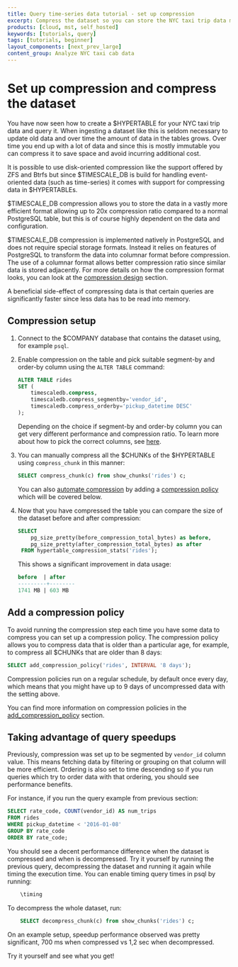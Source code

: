 ```yaml
---
title: Query time-series data tutorial - set up compression
excerpt: Compress the dataset so you can store the NYC taxi trip data more efficiently
products: [cloud, mst, self_hosted]
keywords: [tutorials, query]
tags: [tutorials, beginner]
layout_components: [next_prev_large]
content_group: Analyze NYC taxi cab data
---
```


# Set up compression and compress the dataset

You have now seen how to create a $HYPERTABLE for your NYC taxi trip
data and query it. When ingesting a dataset like this
is seldom necessary to update old data and over time the amount of
data in the tables grows. Over time you end up with a lot of data and
since this is mostly immutable you can compress it to save space and
avoid incurring additional cost.

It is possible to use disk-oriented compression like the support
offered by ZFS and Btrfs but since $TIMESCALE_DB is build for handling
event-oriented data (such as time-series) it comes with support for
compressing data in $HYPERTABLEs.

$TIMESCALE_DB compression allows you to store the data in a vastly more
efficient format allowing up to 20x compression ratio compared to a
normal PostgreSQL table, but this is of course highly dependent on the
data and configuration.

$TIMESCALE_DB compression is implemented natively in PostgreSQL and does
not require special storage formats. Instead it relies on features of
PostgreSQL to transform the data into columnar format before
compression. The use of a columnar format allows better compression
ratio since similar data is stored adjacently. For more details on how
the compression format looks, you can look at the [compression
design][compression-design] section.

A beneficial side-effect of compressing data is that certain queries
are significantly faster since less data has to be read into
memory.

<Procedure>

## Compression setup

1.  Connect to the $COMPANY database that contains the
    dataset using, for example `psql`.
1.  Enable compression on the table and pick suitable segment-by and
    order-by column using the `ALTER TABLE` command:

    ```sql
    ALTER TABLE rides 
    SET (
        timescaledb.compress, 
        timescaledb.compress_segmentby='vendor_id', 
        timescaledb.compress_orderby='pickup_datetime DESC'
    );
    ``` 
    Depending on the choice if segment-by and order-by column you can
    get very different performance and compression ratio. To learn
    more about how to pick the correct columns, see
    [here][segment-by-columns].
1.  You can manually compress all the $CHUNKs of the $HYPERTABLE using
    `compress_chunk` in this manner:
    ```sql
    SELECT compress_chunk(c) from show_chunks('rides') c;
    ```
    You can also [automate compression][automatic-compression] by
    adding a [compression policy][add_compression_policy] which will
    be covered below.
1.  Now that you have compressed the table you can compare the size of
    the dataset before and after compression:
    ```sql
    SELECT 
        pg_size_pretty(before_compression_total_bytes) as before,
        pg_size_pretty(after_compression_total_bytes) as after
     FROM hypertable_compression_stats('rides');
    ```
	This shows a significant improvement in data usage:

    ```sql
    before  | after  
    ---------+--------
    1741 MB | 603 MB
    ```

</Procedure>

## Add a compression policy

To avoid running the compression step each time you have some data to
compress you can set up a compression policy. The compression policy
allows you to compress data that is older than a particular age, for
example, to compress all $CHUNKs that are older than 8 days:

```sql
SELECT add_compression_policy('rides', INTERVAL '8 days');
```

Compression policies run on a regular schedule, by default once every
day, which means that you might have up to 9 days of uncompressed data
with the setting above.

You can find more information on compression policies in the
[add_compression_policy][add_compression_policy] section.


## Taking advantage of query speedups


Previously, compression was set up to be segmented by `vendor_id` column value.
This means fetching data by filtering or grouping on that column will be 
more efficient. Ordering is also set to time descending so if you run queries
which try to order data with that ordering, you should see performance benefits. 

For instance, if you run the query example from previous section:
```sql
SELECT rate_code, COUNT(vendor_id) AS num_trips
FROM rides
WHERE pickup_datetime < '2016-01-08'
GROUP BY rate_code
ORDER BY rate_code;
```

You should see a decent performance difference when the dataset is compressed and
when is decompressed. Try it yourself by running the previous query, decompressing
the dataset and running it again while timing the execution time. You can enable
timing query times in psql by running:

```sql
    \timing
```

To decompress the whole dataset, run:
```sql
    SELECT decompress_chunk(c) from show_chunks('rides') c;
```

On an example setup, speedup performance observed was pretty significant,
700 ms when compressed vs 1,2 sec when decompressed.

Try it yourself and see what you get!


[segment-by-columns]: /use-timescale/:currentVersion:/compression/about-compression/#segment-by-columns
[automatic-compression]: /tutorials/:currentVersion:/nyc-taxi-cab/compress-nyc/#add-a-compression-policy
[compression-design]: /use-timescale/:currentVersion:/compression/compression-design/
[add_compression_policy]: /api/:currentVersion:/compression/add_compression_policy/
